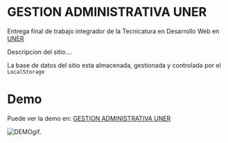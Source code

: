 # GESTION ADMINISTRATIVA UNER
Entrega final de trabajo integrador de la Tecnicatura en Desarrollo Web en [UNER](https://www.fcad.uner.edu.ar/)

Descripcion del sitio....

La base de datos del sitio esta almacenada, gestionada y controlada por el `LocalStorage`

# Demo
Puede ver la demo en: [GESTION ADMINISTRATIVA UNER](https://fcad-gestion.onrender.com/)

![DEMOgif.](/src/img/readme/Animation.gif "Demo")

